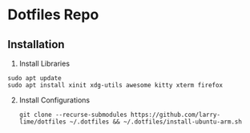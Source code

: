 # Dotfiles Repo

## Installation
1. Install Libraries
```shell
sudo apt update
sudo apt install xinit xdg-utils awesome kitty xterm firefox
```
2. Install Configurations
    ```shell
    git clone --recurse-submodules https://github.com/larry-lime/dotfiles ~/.dotfiles && ~/.dotfiles/install-ubuntu-arm.sh
    ```

